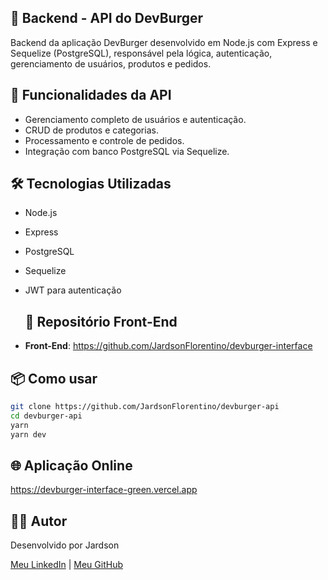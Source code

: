 ## 📝 Backend - API do DevBurger

Backend da aplicação DevBurger desenvolvido em Node.js com Express e Sequelize (PostgreSQL), responsável pela lógica, autenticação, gerenciamento de usuários, produtos e pedidos.

## 🚀 Funcionalidades da API

- Gerenciamento completo de usuários e autenticação.
- CRUD de produtos e categorias.
- Processamento e controle de pedidos.
- Integração com banco PostgreSQL via Sequelize.

## 🛠️ Tecnologias Utilizadas

- Node.js
- Express
- PostgreSQL
- Sequelize
- JWT para autenticação

  ## 🔗 Repositório Front-End
- **Front-End**: https://github.com/JardsonFlorentino/devburger-interface

## 📦 Como usar
```bash
git clone https://github.com/JardsonFlorentino/devburger-api
cd devburger-api
yarn
yarn dev
```

## 🌐 Aplicação Online
https://devburger-interface-green.vercel.app

## 🙋‍♂️ Autor

Desenvolvido por Jardson

[Meu LinkedIn](https://www.linkedin.com/in/jardsonflorentino) | [Meu GitHub](https://github.com/JardsonFlorentino)
